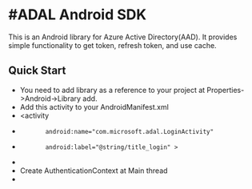 #ADAL Android SDK
===========

This is an Android library for Azure Active Directory(AAD). It provides simple functionality to get token, refresh token, and use cache. 

## Quick Start

* You need to add library as a reference to your project at Properties->Android->Library add.
* Add this activity to your AndroidManifest.xml
*   <activity
*            android:name="com.microsoft.adal.LoginActivity"
*            android:label="@string/title_login" >
*    </activity>
* Create AuthenticationContext at Main thread
*  

